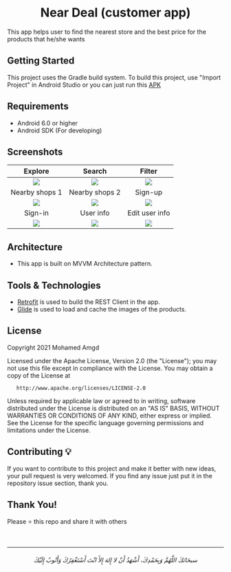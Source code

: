 <h1 align="center"> Near Deal (customer app) </h1>

This app helps user to find the nearest store and the best price for the products that he/she wants

## Getting Started

This project uses the Gradle build system. To build this project,
use "Import Project" in Android Studio or you can just run this [APK](https://github.com/MohamedAmgd/Near-Deal-Customer-App/releases/download/release/Near.Deal.apk)

## Requirements
- Android 6.0 or higher
- Android SDK (For developing)

## Screenshots

Explore           | Search | Filter
:---------------------:|:------------------:|:------------------:
<img src="/screenshots/1 - Explore screen.png" /> | <img src="/screenshots/2 - Search screen 2.png" /> | <img src="/screenshots/3 - Filter screen.png" />
Nearby shops 1           | Nearby shops 2 | Sign-up
<img src="/screenshots/4 - Nearby shops screen.png" /> | <img src="/screenshots/5 - Nearby shops screen 2.png"  /> | <img src="/screenshots/6 - Sign up screen 1.png" />
Sign-in           | User info | Edit user info
<img src="/screenshots/7 - Sign in screen.png" /> | <img src="/screenshots/8 - User info scree.png" /> | <img src="/screenshots/9 - Edit user info screen.png"  />

## Architecture

- This app is built on MVVM Architecture pattern.

## Tools & Technologies

- [Retrofit](https://github.com/square/retrofit) is used to build the REST Client in the app.
- [Glide](https://github.com/bumptech/glide) is used to load and cache the images of the products.


## License

Copyright 2021 Mohamed Amgd

Licensed under the Apache License, Version 2.0 (the "License");
you may not use this file except in compliance with the License.
You may obtain a copy of the License at

       http://www.apache.org/licenses/LICENSE-2.0

Unless required by applicable law or agreed to in writing, software
distributed under the License is distributed on an "AS IS" BASIS,
WITHOUT WARRANTIES OR CONDITIONS OF ANY KIND, either express or implied.
See the License for the specific language governing permissions and
limitations under the License.


## Contributing 💡
If you want to contribute to this project and make it better with new ideas, your pull request is very welcomed.
If you find any issue just put it in the repository issue section, thank you.


## Thank You!
Please ⭐️ this repo and share it with others


<br>


-----------


<h6 align="center">سبحَانَكَ اللَّهُمَّ وَبِحَمْدِكَ، أَشْهَدُ أَنْ لا إِلهَ إِلأَ انْتَ أَسْتَغْفِرُكَ وَأَتْوبُ إِلَيْكَ</h6>
